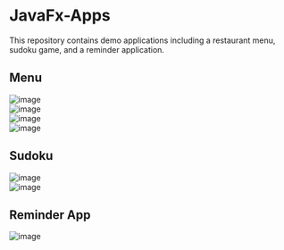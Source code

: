 # JavaFx-Apps
This repository contains demo applications including a restaurant menu, sudoku game, and a reminder application.

## Menu
![image](https://github.com/user-attachments/assets/d715c944-6461-49d0-8602-a49838004e4c) <br/>
![image](https://github.com/user-attachments/assets/7418fb3a-767e-4f20-ba24-cdb98c222a69) <br/>
![image](https://github.com/user-attachments/assets/a4320fbb-baf5-4ca2-bc80-63b86a5d73b4) <br/>
![image](https://github.com/user-attachments/assets/3615b037-963a-4a00-8343-8387ce847ae9) <br/>

## Sudoku
![image](https://github.com/user-attachments/assets/8434752d-7cf3-4f32-b2c4-e7d1a1474967) <br/>
![image](https://github.com/user-attachments/assets/a4837bd1-d370-43cf-8f0e-e8afba4c438e) <br/>


## Reminder App
![image](https://github.com/user-attachments/assets/6100f24b-d147-4e2c-a24b-0b6338c46fbd)


